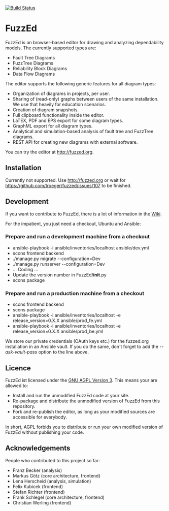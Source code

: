 [![Build Status](https://travis-ci.org/troeger/fuzzed.svg?branch=master)](https://travis-ci.org/troeger/fuzzed)

# FuzzEd

FuzzEd is an browser-based editor for drawing and analyzing dependability models. The currently supported types are:

* Fault Tree Diagrams
* FuzzTree Diagrams
* Reliability Block Diagrams
* Data Flow Diagrams

The editor supports the following generic features for all diagram types:

* Organization of diagrams in projects, per user.
* Sharing of (read-only) graphs between users of the same installation. We use that heavily for education scenarios.
* Creation of diagram snapshots.
* Full clipboard functionality inside the editor.
* LaTEX, PDF and EPS export for some diagram types.
* GraphML export for all diagram types.
* Analytical and simulation-based analysis of fault tree and FuzzTree diagrams. 
* REST API for creating new diagrams with external software.

You can try the editor at http://fuzzed.org.

## Installation

Currently not supported. Use http://fuzzed.org or wait for https://github.com/troeger/fuzzed/issues/107 to be finished.

## Development

If you want to contribute to FuzzEd, there is a lot of information in the [Wiki](https://github.com/troeger/fuzzed/wiki/Home).

For the impatient, you just need a checkout, Ubuntu and Ansible:

### Prepare and run a development machine from a checkout

* ansible-playbook -i ansible/inventories/localhost ansible/dev.yml
* scons frontend backend
* ./manage.py migrate --configuration=Dev
* ./manage.py runserver --configuration=Dev
* ... Coding ...
* Update the version number in FuzzEd/__init__.py
* scons package

### Prepare and run a production machine from a checkout

* scons frontend backend
* scons package
* ansible-playbook -i ansible/inventories/localhost -e release_version=0.X.X ansible/prod_fe.yml
* ansible-playbook -i ansible/inventories/localhost -e release_version=0.X.X ansible/prod_be.yml

We store our private credentials (OAuth keys etc.) for the fuzzed.org installation in an Ansible vault.
If you do the same, don't forget to add the *--ask-vault-pass* option to the line above.

## Licence

FuzzEd ist licensed under the [GNU AGPL Version 3](http://en.wikipedia.org/wiki/Affero_General_Public_License). This means your are allowed to:

* Install and run the unmodified FuzzEd code at your site.
* Re-package and distribute the unmodified version of FuzzEd from this repository. 
* Fork and re-publish the editor, as long as your modified sources are accessible for everybody.

In short, AGPL forbids you to distribute or run your own modified version of FuzzEd without publishing your code.
 
## Acknowledgements

People who contributed to this project so far:

* Franz Becker      (analysis)
* Markus Götz       (core architecture, frontend)
* Lena Herscheid    (analysis, simulation)
* Felix Kubicek     (frontend)
* Stefan Richter    (frontend)
* Frank Schlegel    (core architecture, frontend)
* Christian Werling (frontend)
